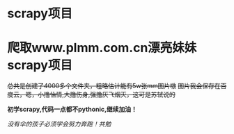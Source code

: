 # scrapy项目
# 爬取www.plmm.com.cn漂亮妹妹scrapy项目

~~总共是创建了4000多个文件夹，粗略估计能有5w张mm图片嗷~~
~~图片我会保存在百度云，嗯，小撸怡情,大撸伤身,强撸灰飞烟灭，这可是苏轼说的~~

**初学scrapy,代码一点都不pythonic,继续加油！**

*没有伞的孩子必须学会努力奔跑！共勉*
